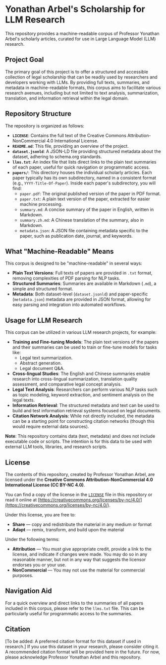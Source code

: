 # Yonathan Arbel's Scholarship for LLM Research

This repository provides a machine-readable corpus of Professor Yonathan Arbel's scholarly articles, curated for use in Large Language Model (LLM) research.

## Project Goal

The primary goal of this project is to offer a structured and accessible collection of legal scholarship that can be readily used by researchers and developers working with LLMs. By providing full texts, summaries, and metadata in machine-readable formats, this corpus aims to facilitate various research avenues, including but not limited to text analysis, summarization, translation, and information retrieval within the legal domain.

## Repository Structure

The repository is organized as follows:

*   **`LICENSE`**: Contains the full text of the Creative Commons Attribution-NonCommercial 4.0 International License.
*   **`README.md`**: This file, providing an overview of the project.
*   **`dataset.jsonld`**: A JSON-LD file providing structured metadata about the dataset, adhering to schema.org standards.
*   **`llms.txt`**: An index file that lists direct links to the plain text summaries of each paper, useful for quick navigation or programmatic access.
*   **`papers/`**: This directory houses the individual scholarly articles. Each paper typically has its own subdirectory, named in a consistent format (e.g., `YYYY-Title-Of-Paper`). Inside each paper's subdirectory, you will find:
    *   `paper.pdf`: The original published version of the paper in PDF format.
    *   `paper.txt`: A plain text version of the paper, extracted for easier machine processing.
    *   `summary.md`: A concise summary of the paper in English, written in Markdown.
    *   `summary.zh.md`: A Chinese translation of the summary, also in Markdown.
    *   `metadata.json`: A JSON file containing metadata specific to the paper, such as publication date, journal, and keywords.

## What "Machine-Readable" Means

This corpus is designed to be "machine-readable" in several ways:

*   **Plain Text Versions**: Full texts of papers are provided in `.txt` format, removing complexities of PDF parsing for NLP tasks.
*   **Structured Summaries**: Summaries are available in Markdown (`.md`), a simple and structured format.
*   **Metadata**: Both dataset-level (`dataset.jsonld`) and paper-specific (`metadata.json`) metadata are provided in JSON format, allowing for easy parsing and integration into automated workflows.

## Usage for LLM Research

This corpus can be utilized in various LLM research projects, for example:

*   **Training and Fine-tuning Models**: The plain text versions of the papers and their summaries can be used to train or fine-tune models for tasks like:
    *   Legal text summarization.
    *   Abstract generation.
    *   Legal document Q&A.
*   **Cross-lingual Studies**: The English and Chinese summaries enable research into cross-lingual summarization, translation quality assessment, and comparative legal concept analysis.
*   **Legal Text Analysis**: Researchers can perform various NLP tasks such as topic modeling, keyword extraction, and sentiment analysis on the legal texts.
*   **Information Retrieval**: The structured metadata and text can be used to build and test information retrieval systems focused on legal documents.
*   **Citation Network Analysis**: While not directly included, the metadata can be a starting point for constructing citation networks (though this would require external data sources).

**Note**: This repository contains data (text, metadata) and does not include executable code or scripts. The intention is for this data to be used *with* external LLM tools, libraries, and research scripts.

## License

The contents of this repository, created by Professor Yonathan Arbel, are licensed under the **Creative Commons Attribution-NonCommercial 4.0 International License (CC BY-NC 4.0)**.

You can find a copy of the license in the [`LICENSE`](./LICENSE) file in this repository or read it online at [https://creativecommons.org/licenses/by-nc/4.0/](https://creativecommons.org/licenses/by-nc/4.0/).

Under this license, you are free to:
*   **Share** — copy and redistribute the material in any medium or format
*   **Adapt** — remix, transform, and build upon the material

Under the following terms:
*   **Attribution** — You must give appropriate credit, provide a link to the license, and indicate if changes were made. You may do so in any reasonable manner, but not in any way that suggests the licensor endorses you or your use.
*   **NonCommercial** — You may not use the material for commercial purposes.

## Navigation Aid

For a quick overview and direct links to the summaries of all papers included in this corpus, please refer to the `llms.txt` file. This can be particularly useful for programmatic access to the summaries.

## Citation

[To be added: A preferred citation format for this dataset if used in research.]
If you use this dataset in your research, please consider citing it. A recommended citation format will be provided here in the future.
For now, please acknowledge Professor Yonathan Arbel and this repository.
